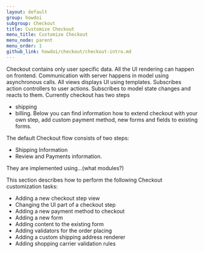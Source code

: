 ```yaml
---
layout: default
group: howdoi
subgroup: Checkout
title: Customize Checkout
menu_title: Customize Checkout
menu_node: parent
menu_order: 1
github_link: howdoi/checkout/checkout-intro.md
---
```


Checkout contains only user specific data. All the UI rendering can happen on frontend.  Communication with server happens in model using asynchronous calls. All views displays UI using templates. Subscribes action controllers to user actions. Subscribes to model state changes and reacts to them.
Currently checkout has two steps 
* shipping
* billing.
Below you can find information how to extend checkout with your own step, add custom payment method, new forms and fields to existing forms.


The default Checkout flow consists of two steps:
 - Shipping Information
 - Review and Payments information.

They are implemented using...(what modules?)

This section describes how to perform the following Checkout customization tasks:
 - Adding a new checkout step view
 - Changing the UI part of a checkout step
 - Adding a new payment method to checkout
 - Adding a new form 
 - Adding content to the existing form
 - Adding validators for the order placing
 - Adding a custom shipping address renderer
 - Adding shopping carrier validation rules
 